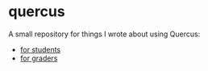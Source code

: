 # quercus

A small repository for things I wrote about using Quercus:

- [for students](quercus1.nb.html)
- [for graders](quercus2.nb.html)
